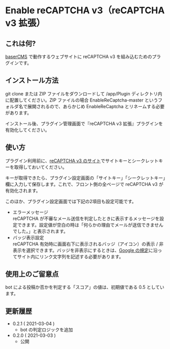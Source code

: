 # Enable reCAPTCHA v3（reCAPTCHA v3 拡張）

## これは何?

[baserCMS](https://basercms.net/) で動作するウェブサイトに reCAPTCHA v3 を組み込むためのプラグインです。

## インストール方法

git clone または ZIP ファイルをダウンロードして /app/Plugin ディレクトリ内に配置してください。ZIP ファイルの場合 EnableReCaptcha-master というフォルダ名で展開されるので、あらかじめ EnableReCaptcha とリネームする必要があります。

インストール後、プラグイン管理画面で『reCAPTCHA v3 拡張』プラグインを有効化してください。

## 使い方

プラグイン利用前に、[reCAPTCHA v3 のサイト](https://developers.google.com/recaptcha/docs/v3)でサイトキーとシークレットキーを取得しておいてください。

キーが取得できたら、プラグイン設定画面の「サイトキー」「シークレットキー」欄に入力して保存します。これで、フロント側の全ページで reCAPTCHA v3 が有効化されます。

このほか、プラグイン設定画面では下記の2項目も設定可能です。

* エラーメッセージ  
reCAPTCHA が不審なメール送信を判定したときに表示するメッセージを設定できます。設定値が空白の時は「何らかの理由でメールが送信できませんでした。」と表示されます。
* バッジ表示設定  
reCAPTCHA 有効時に画面右下に表示されるバッジ（アイコン）の表示 / 非表示を選択できます。バッジを非表示にするときは、[Google の規定](https://developers.google.com/recaptcha/docs/faq#id-like-to-hide-the-recaptcha-badge.-what-is-allowed)に沿ってサイト内にリンク文字列を記述する必要があります。

## 使用上のご留意点

bot による投稿か否かを判定する「スコア」の値は、初期値である 0.5 としています。

## 更新履歴

* 0.2.1 ( 2021-03-04 )
	* bot の判定ロジックを追加
* 0.2.0 ( 2021-03-03 )
	* 公開
